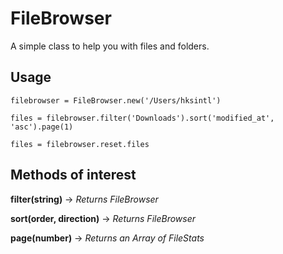 # FileBrowser

A simple class to help you with files and folders.

## Usage

    filebrowser = FileBrowser.new('/Users/hksintl')
    
    files = filebrowser.filter('Downloads').sort('modified_at', 'asc').page(1)

    files = filebrowser.reset.files

## Methods of interest

**filter(string)** -> *Returns FileBrowser*  

**sort(order, direction)** -> *Returns FileBrowser*  

**page(number)** -> *Returns an Array of FileStats*  


